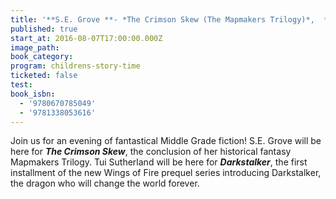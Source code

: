 ```yaml
---
title: '**S.E. Grove **- *The Crimson Skew (The Mapmakers Trilogy)*,  **Tui Sutherland** - *Wings of Fire: Legends: Darkstalker*'
published: true
start_at: 2016-08-07T17:00:00.000Z
image_path:
book_category:
program: childrens-story-time
ticketed: false
test:
book_isbn:
  - '9780670785049'
  - '9781338053616'
---
```



Join us for an evening of fantastical Middle Grade fiction! S.E. Grove will be here for ***The Crimson Skew***, the conclusion of her historical fantasy Mapmakers Trilogy. Tui Sutherland will be here for ***Darkstalker***, the first installment of the new Wings of Fire prequel series introducing Darkstalker, the dragon who will change the world forever.